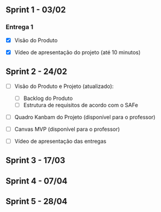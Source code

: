 ## Sprint 1 - 03/02
### Entrega 1

<p style="text-align: justify">
</p>

- [x] Visão do Produto
- [x] Vídeo de apresentação do projeto (até 10 minutos)


## Sprint 2 - 24/02

- [ ] Visão do Produto e Projeto (atualizado):
    - [ ] Backlog do Produto
    - [ ] Estrutura de requisitos de acordo com o SAFe
- [ ] Quadro Kanbam do Projeto (disponível para o professor)
- [ ] Canvas MVP (disponível para o professor)
- [ ] Vídeo de apresentação das entregas


## Sprint 3 - 17/03



## Sprint 4 - 07/04


## Sprint 5 - 28/04
